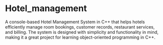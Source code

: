 # Hotel_management
A console-based Hotel Management System in C++ that helps hotels efficiently manage room bookings, customer records, restaurant services, and billing. The system is designed with simplicity and functionality in mind, making it a great project for learning object-oriented programming in C++.
